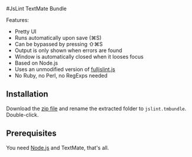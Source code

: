 #JsLint TextMate Bundle

Features:

* Pretty UI
* Runs automatically upon save (⌘S)
* Can be bypassed by pressing ⇧⌘S
* Output is only shown when errors are found
* Window is automatically closed when it looses focus
* Based on Node.js
* Uses an unmodified version of [fulljslint.js](http://www.JSLint.com/fulljslint.js)
* No Ruby, no Perl, no RegExps needed

## Installation

Download the [zip file](http://github.com/fgnass/jslint.tmbundle/zipball/master) and rename the
extracted folder to `jslint.tmbundle`. Double-click.

## Prerequisites

You need [Node.js](http://nodejs.org/) and TextMate, that's all.